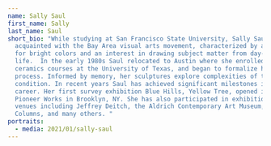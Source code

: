 ```yaml
---
name: Sally Saul
first_name: Sally
last_name: Saul
short_bio: "While studying at San Francisco State University, Sally Saul became
  acquainted with the Bay Area visual arts movement, characterized by a penchant
  for bright colors and an interest in drawing subject matter from day-to- day
  life.  In the early 1980s Saul relocated to Austin where she enrolled in
  ceramics courses at the University of Texas, and began to formalize her
  process. Informed by memory, her sculptures explore complexities of the human
  condition. In recent years Saul has achieved significant milestones in her
  career. Her first survey exhibition Blue Hills, Yellow Tree, opened in 2019 at
  Pioneer Works in Brooklyn, NY. She has also participated in exhibitions at
  venues including Jeffrey Deitch, the Aldrich Contemporary Art Museum, White
  Columns, and many others. "
portraits:
  - media: 2021/01/sally-saul
---
```

